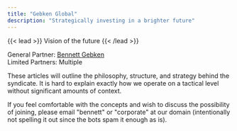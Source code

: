 ```yaml
---
title: "Gebken Global"
description: "Strategically investing in a brighter future"
---
```


{{< lead >}}
Vision of the future
{{< /lead >}}

General Partner: [Bennett Gebken](/about/bennett)  
Limited Partners: Multiple  

These articles will outline the philosophy, structure, and strategy behind the syndicate. It is hard to explain exactly how we operate on a tactical level without significant amounts of context.

If you feel comfortable with the concepts and wish to discuss the possibility of joining, please email "bennett" or "corporate" at our domain (intentionally not spelling it out since the bots spam it enough as is).




